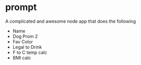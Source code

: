 prompt
======
A complicated and awesome node app that does the following

  * Name
  * Dog Prom 2
  * Fav Color
  * Legal to Drink
  * F to C temp calc
  * BMI calc
